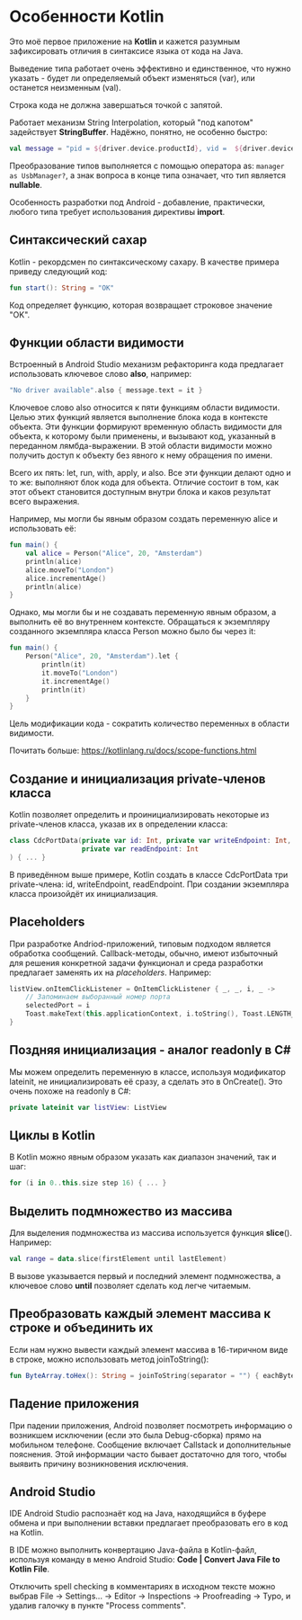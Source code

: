# Особенности Kotlin

Это моё первое приложение на **Kotlin** и кажется разумным зафиксировать отличия в синтаксисе языка от кода на Java.

Выведение типа работает очень эффективно и единственное, что нужно указать - будет ли определяемый объект изменяться (var), или останется неизменным (val).

Строка кода не должна завершаться точкой с запятой.

Работает механизм String Interpolation, который "под капотом" задействует **StringBuffer**. Надёжно, понятно, не особенно быстро:

``` kotlin
val message = "pid = ${driver.device.productId}, vid =  ${driver.device.vendorId}, Name = ${driver.device.deviceName}"
```

Преобразование типов выполняется с помощью оператора as: `manager as UsbManager?`, а знак вопроса в конце типа означает, что тип является **nullable**.

Особенность разработки под Android - добавление, практически, любого типа требует использования директивы **import**.

## Синтаксический сахар

Kotlin - рекордсмен по синтаксическому сахару. В качестве примера приведу следующий код:

```kt
fun start(): String = "OK"
```

Код определяет функцию, которая возвращает строковое значение "OK".


## Функции области видимости

Встроенный в Android Studio механизм рефакторинга кода предлагает использовать ключевое слово **also**, например:

``` kt
"No driver available".also { message.text = it }
```

Ключевое слово also относится к пяти функциям области видимости. Целью этих функций является выполнение блока кода в контексте объекта. Эти функции формируют временную область видимости для объекта, к которому были применены, и вызывают код, указанный в переданном лямбда-выражении. В этой области видимости можно получить доступ к объекту без явного к нему обращения по имени.

Всего их пять: let, run, with, apply, и also. Все эти функции делают одно и то же: выполняют блок кода для объекта. Отличие состоит в том, как этот объект становится доступным внутри блока и каков результат всего выражения.

Например, мы могли бы явным образом создать переменную alice и использовать её:

``` kt
fun main() {
    val alice = Person("Alice", 20, "Amsterdam")
    println(alice)
    alice.moveTo("London")
    alice.incrementAge()
    println(alice)
}
```

Однако, мы могли бы и не создавать переменную явным образом, а выполнить её во внутреннем контексте. Обращаться к экземпляру созданного экземпляра класса Person можно было бы через it:

``` kt
fun main() {
    Person("Alice", 20, "Amsterdam").let {
        println(it)
        it.moveTo("London")
        it.incrementAge()
        println(it)
    }
}
```

Цель модификации кода - сократить количество переменных в области видимости.

Почитать больше: https://kotlinlang.ru/docs/scope-functions.html

## Создание и инициализация private-членов класса

Kotlin позволяет определить и проинициализировать некоторые из private-членов класса, указав их в определении класса:

``` kt
class CdcPortData(private var id: Int, private var writeEndpoint: Int,
                  private var readEndpoint: Int
) { ... }
```

В приведённом выше примере, Kotlin создать в классе CdcPortData три private-члена: id, writeEndpoint, readEndpoint. При создании экземпляра класса произойдёт их инициализация.

## Placeholders

При разработке Andriod-приложений, типовым подходом является обработка сообщений. Callback-методы, обычно, имеют избыточный для решения конкретной задачи функционал и среда разработки предлагает заменять их на _placeholders_. Например:

``` kt
listView.onItemClickListener = OnItemClickListener { _, _, i, _ ->
    // Запоминаем выборанный номер порта
    selectedPort = i
    Toast.makeText(this.applicationContext, i.toString(), Toast.LENGTH_LONG).show()
}
```

## Поздняя инициализация - аналог readonly в C\#

Мы можем определить переменную в классе, используя модификатор lateinit, не инициализировать её сразу, а сделать это в OnCreate(). Это очень похоже на readonly в C\#:

``` kt
private lateinit var listView: ListView
```

## Циклы в Kotlin

В Kotlin можно явным образом указать как диапазон значений, так и шаг:

``` kt
for (i in 0..this.size step 16) { ... }
```

## Выделить подмножество из массива

Для выделения подмножества из массива используется функция **slice**(). Например:

``` kt
val range = data.slice(firstElement until lastElement)
```

В вызове указывается первый и последний элемент подмножества, а ключевое слово **until** позволяет сделать код легче читаемым.

## Преобразовать каждый элемент массива к строке и объединить их

Если нам нужно вывести каждый элемент массива в 16-тиричном виде в строке, можно использовать метод joinToString():

``` kt
fun ByteArray.toHex(): String = joinToString(separator = "") { eachByte -> "%02x".format(eachByte) }
```

## Падение приложения

При падении приложения, Android позволяет посмотреть информацию о возникшем исключении (если это была Debug-сборка) прямо на мобильном телефоне. Сообщение включает Callstack и дополнительные пояснения. Этой информации часто бывает достаточно для того, чтобы выявить причину возникновения исключения.

## Android Studio

IDE Android Studio распознаёт код на Java, находящийся в буфере обмена и при выполнении вставки предлагает преобразовать его в код на Kotlin.

В IDE можно выполнить конвертацию Java-файла в Kotlin-файл, используя команду в меню Android Studio: **Code | Convert Java File to Kotlin File**.

Отключить spell checking в комментариях в исходном тексте можно выбрав File -> Settings... -> Editor -> Inspections -> Proofreading -> Typo, и удалив галочку в пункте "Process comments".
